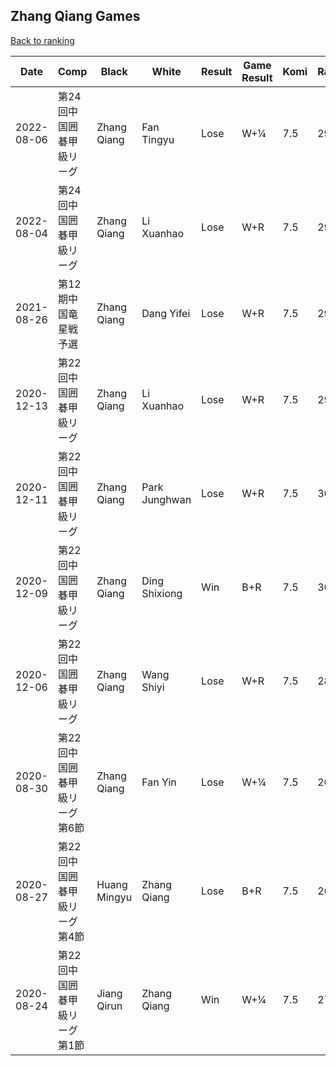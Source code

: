 ## Zhang Qiang Games

[Back to ranking](../../index.md)




| **Date** | **Comp** | **Black** | **White** | **Result** | **Game Result** | **Komi** | **Rating** | **Diff** | 
| --- | --- | --- | --- | --- | --- | --- | --- | --- |
| 2022-08-06 | 第24回中国囲碁甲級リーグ | Zhang Qiang | Fan Tingyu | Lose | W+¼ | 7.5 | 2946 | 0 | 
| 2022-08-04 | 第24回中国囲碁甲級リーグ | Zhang Qiang | Li Xuanhao | Lose | W+R | 7.5 | 2946 | 0 | 
| 2021-08-26 | 第12期中国竜星戦予選 | Zhang Qiang | Dang Yifei | Lose | W+R | 7.5 | 2946 | -25 | 
| 2020-12-13 | 第22回中国囲碁甲級リーグ | Zhang Qiang | Li Xuanhao | Lose | W+R | 7.5 | 2971 | -41 | 
| 2020-12-11 | 第22回中国囲碁甲級リーグ | Zhang Qiang | Park Junghwan | Lose | W+R | 7.5 | 3012 | -4 | 
| 2020-12-09 | 第22回中国囲碁甲級リーグ | Zhang Qiang | Ding Shixiong | Win | B+R | 7.5 | 3016 | 179 | 
| 2020-12-06 | 第22回中国囲碁甲級リーグ | Zhang Qiang | Wang Shiyi | Lose | W+R | 7.5 | 2837 | 173 | 
| 2020-08-30 | 第22回中国囲碁甲級リーグ第6節 | Zhang Qiang | Fan Yin | Lose | W+¼ | 7.5 | 2664 | -30 | 
| 2020-08-27 | 第22回中国囲碁甲級リーグ第4節 | Huang Mingyu | Zhang Qiang | Lose | B+R | 7.5 | 2694 | -32 | 
| 2020-08-24 | 第22回中国囲碁甲級リーグ第1節 | Jiang Qirun | Zhang Qiang | Win | W+¼ | 7.5 | 2726 | missing |




